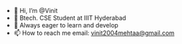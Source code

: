 - 👋 Hi, I’m @Vinit
- 👀 Btech. CSE Student at IIIT Hyderabad
- 🌱 Always eager to learn and develop
- 📫 How to reach me email: vinit2004mehtaa@gmail.com

<!---
Vinit2244/Vinit2244 is a ✨ special ✨ repository because its `README.md` (this file) appears on your GitHub profile.
You can click the Preview link to take a look at your changes.
--->
